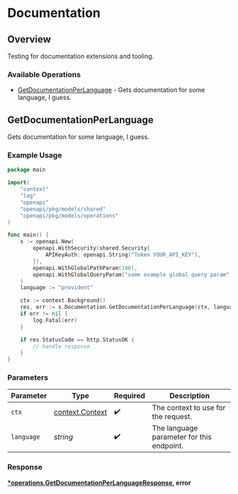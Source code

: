 # Documentation

## Overview

Testing for documentation extensions and tooling.

### Available Operations

* [GetDocumentationPerLanguage](#getdocumentationperlanguage) - Gets documentation for some language, I guess.

## GetDocumentationPerLanguage

Gets documentation for some language, I guess.

### Example Usage

```go
package main

import(
	"context"
	"log"
	"openapi"
	"openapi/pkg/models/shared"
	"openapi/pkg/models/operations"
)

func main() {
    s := openapi.New(
        openapi.WithSecurity(shared.Security{
            APIKeyAuth: openapi.String("Token YOUR_API_KEY"),
        }),
        openapi.WithGlobalPathParam(100),
        openapi.WithGlobalQueryParam("some example global query param"),
    )
    language := "provident"

    ctx := context.Background()
    res, err := s.Documentation.GetDocumentationPerLanguage(ctx, language)
    if err != nil {
        log.Fatal(err)
    }

    if res.StatusCode == http.StatusOK {
        // handle response
    }
}
```

### Parameters

| Parameter                                             | Type                                                  | Required                                              | Description                                           |
| ----------------------------------------------------- | ----------------------------------------------------- | ----------------------------------------------------- | ----------------------------------------------------- |
| `ctx`                                                 | [context.Context](https://pkg.go.dev/context#Context) | :heavy_check_mark:                                    | The context to use for the request.                   |
| `language`                                            | *string*                                              | :heavy_check_mark:                                    | The language parameter for this endpoint.             |


### Response

**[*operations.GetDocumentationPerLanguageResponse](../../models/operations/getdocumentationperlanguageresponse.md), error**

